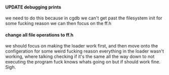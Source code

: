 #### UPDATE debugging prints

we need to do this because in cgdb we can't get past the filesystem init for some fucking reason
we can then focus on the ff.h

#### change all file operations to ff.h

we should focus on making the loader work first, and then move onto the configeration
for some weird fucking reason everything in the loader wasn't working, where talking checking if
it's the same all the way down to not executing the program fuck knows whats going on but if should work
fine. Sigh.
